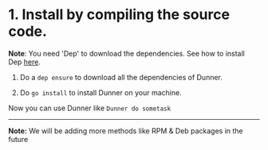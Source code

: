 # 1. Install by compiling the source code.


**Note**: You need 'Dep' to download the dependencies. See how to install Dep [here](https://golang.github.io/dep/docs/installation.html).

1. Do a `dep ensure` to download all the dependencies of Dunner.

2. Do `go install` to install Dunner on your machine.

Now you can use Dunner like `Dunner do sometask`


***


**Note:** We will be adding more methods like RPM & Deb packages in the future